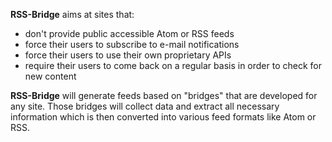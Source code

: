 **RSS-Bridge** aims at sites that:

  - don't provide public accessible Atom or RSS feeds
  - force their users to subscribe to e-mail notifications
  - force their users to use their own proprietary APIs
  - require their users to come back on a regular basis in order to check for new content

**RSS-Bridge** will generate feeds based on "bridges" that are developed for any site. Those bridges will collect data and extract all necessary information which is then converted into various feed formats like Atom or RSS.
